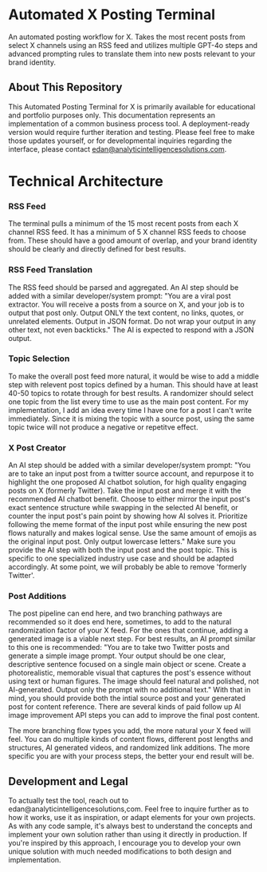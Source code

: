 # Automated X Posting Terminal
An automated posting workflow for X. Takes the most recent posts from select X channels using an RSS feed and utilizes multiple GPT-4o steps and advanced prompting rules to translate them into new posts relevant to your brand identity.

## About This Repository
This Automated Posting Terminal for X is primarily available for educational and portfolio purposes only. This documentation represents an implementation of a common business process tool. A deployment-ready version would require further iteration and testing. Please feel free to make those updates yourself, or for developmental inquiries regarding the interface, please contact edan@analyticintelligencesolutions.com.

# Technical Architecture
### RSS Feed
The terminal pulls a minimum of the 15 most recent posts from each X channel RSS feed. It has a minimum of 5 X channel RSS feeds to choose from. These should have a good amount of overlap, and your brand identity should be clearly and directly defined for best results.

### RSS Feed Translation
The RSS feed should be parsed and aggregated. An AI step should be added with a similar developer/system prompt: "You are a viral post extractor. You will receive a  posts from a source on X, and your job is to output that post only. Output ONLY the text content, no links, quotes, or unrelated elements. Output in JSON format. Do not wrap your output in any other text, not even backticks." The AI is expected to respond with a JSON output.

### Topic Selection
To make the overall post feed more natural, it would be wise to add a middle step with relevent post topics defined by a human. This should have at least 40-50 topics to rotate through for best results. A randomizer should select one topic from the list every time to use as the main post content. For my implementation, I add an idea every time I have one for a post I can't write immediately. Since it is mixing the topic with a source post, using the same topic twice will not produce a negative or repetitve effect.

### X Post Creator
An AI step should be added with a similar developer/system prompt: "You are to take an input post from a twitter source account, and repurpose it to highlight the one proposed AI chatbot solution, for high quality engaging posts on X (formerly Twitter). Take the input post and merge it with the recommended AI chatbot benefit. Choose to either mirror the input post's exact sentence structure while swapping in the selected AI benefit, or counter the input post's pain point by showing how AI solves it. Prioritize following the meme format of the input post while ensuring the new post flows naturally and makes logical sense. Use the same amount of emojis as the original input post. Only output lowercase letters." Make sure you provide the AI step with both the input post and the post topic. This is specific to one specialized industry use case and should be adapted accordingly. At some point, we will probably be able to remove 'formerly Twitter'.

### Post Additions
The post pipeline can end here, and two branching pathways are recommended so it does end here, sometimes, to add to the natural randomization factor of your X feed. For the ones that continue, adding a generated image is a viable next step. For best results, an AI prompt similar to this one is recommended: "You are to take two Twitter posts and generate a simple image prompt. Your output should be one clear, descriptive sentence focused on a single main object or scene. Create a photorealistic, memorable visual that captures the post's essence without using text or human figures. The image should feel natural and polished, not AI-generated. Output only the prompt with no additional text." With that in mind, you should provide both the intial source post and your generated post for content reference. There are several kinds of paid follow up AI image improvement API steps you can add to improve the final post content.

The more branching flow types you add, the more natural your X feed will feel. You can do multiple kinds of content flows, different post lengths and structures, AI generated videos, and randomized link additions. The more specific you are with your process steps, the better your end result will be.

## Development and Legal
To actually test the tool, reach out to edan@analyticintelligencesolutions,com. Feel free to inquire further as to how it works, use it as inspiration, or adapt elements for your own projects. As with any code sample, it's always best to understand the concepts and implement your own solution rather than using it directly in production. If you're inspired by this approach, I encourage you to develop your own unique solution with much needed modifications to both design and implementation.
